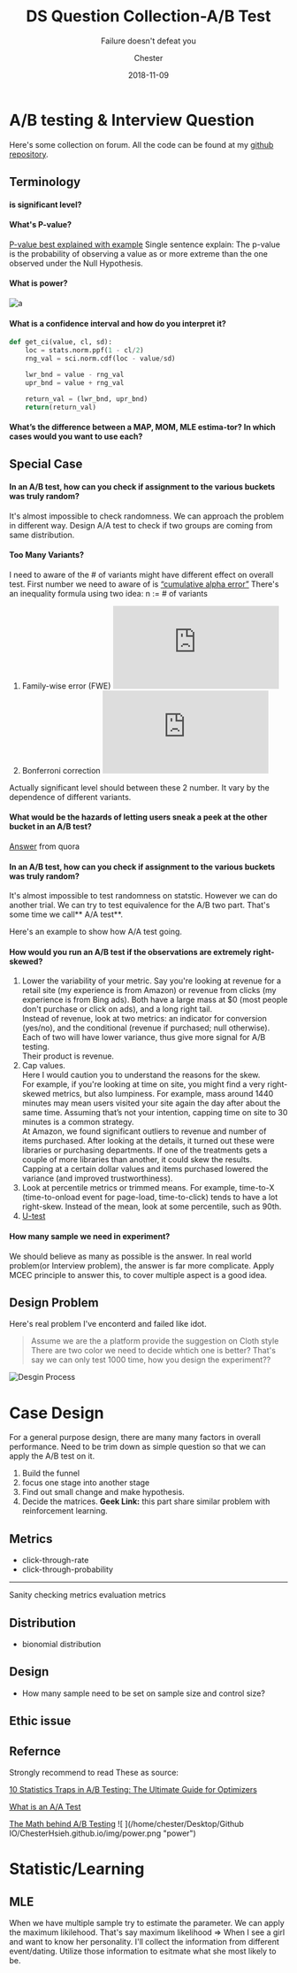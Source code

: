 ﻿---
layout:     post
title:      DS Question Collection-A/B Test
subtitle:   Failure doesn't defeat you
date:       2018-11-09
author:    Chester
header-img: img/failure.jpg
catalog: true
tags:
    Job
---


# A/B testing & Interview Question

Here's some collection on forum. All the code can be found at my [github repository](https://github.com/ChesterHsieh/DSTechNote). 

## Terminology



#### is significant level?
#### What's P-value?
[P-value best explained with example](https://onlinecourses.science.psu.edu/statprogram/reviews/statistical-concepts/hypothesis-testing/p-value-approach)
Single sentence explain:
The p-value is the probability of observing a value as or more extreme than the one observed under the Null Hypothesis.
#### What is power?

![a](/img/power.png)

#### What is a confidence interval and how do you interpret it?
```python
def get_ci(value, cl, sd):
    loc = stats.norm.ppf(1 - cl/2)
    rng_val = sci.norm.cdf(loc - value/sd)

    lwr_bnd = value - rng_val
    upr_bnd = value + rng_val 

    return_val = (lwr_bnd, upr_bnd)
    return(return_val)
```

#### What’s the difference between a MAP, MOM, MLE estima-tor? In which cases would you want to use each?



## Special Case
#### In an A/B test, how can you check if assignment to the various buckets was truly random?
It's almost impossible to check randomness. We can approach the problem in different way. Design A/A test to check if two groups are coming from same distribution.

#### Too Many Variants?
I need to aware of the # of variants might have different effect on overall test.
First number we need to aware of is [“cumulative alpha error”](http://web.pdx.edu/~newsomj/da1/ho_posthoc.pdf)
There's an inequality formula using two idea:
 n := # of variants
 1. Family-wise error (FWE)
 ![Formula](http://www.sciweavers.org/tex2img.php?eq=%20%20%20%5Calpha_%7BFWE%7D%20%20%3D%201%20-%281-%5Calpha_%7BEC%7D%29%5En&bc=White&fc=Black&im=jpg&fs=12&ff=arev&edit=0)
 3. Bonferroni correction
![Formula](http://www.sciweavers.org/tex2img.php?eq=%20%20%20%5Calpha_%7BB%7D%20%3D%20%20%20%20%5Calpha_%7BFWE%7D%2F%20n%20&bc=White&fc=Black&im=jpg&fs=12&ff=arev&edit=0)

Actually significant level should between these 2 number. It vary by the dependence of different variants.
 
#### What would be the hazards of letting users sneak a peek at the other bucket in an A/B test?
[Answer](https://www.quora.com/What-would-be-the-hazards-of-letting-users-sneak-a-peek-at-the-other-bucket-in-an-A-B-test) from quora


#### In an A/B test, how can you check if assignment to the various buckets was truly random?

It's almost impossible to test randomness on statstic. However we can do another trial. We can try to test equivalence for the A/B two part. That's some time we call** A/A test**.

Here's an example to show how A/A test going.


#### How would you run an A/B test if the observations are extremely right-skewed?

 1. Lower the variability of your metric.
 Say you're looking at revenue for a retail site (my experience is from Amazon) or revenue from clicks (my experience is from Bing ads). Both have a large mass at $0 (most people don't purchase or click on ads), and a long right tail.  
Instead of revenue, look at two metrics: an indicator for conversion (yes/no), and the conditional (revenue if purchased; null otherwise).  
Each of two will have lower variance, thus give more signal for A/B testing.  
Their product is revenue.
1.  Cap values.  
    Here I would caution you to understand the reasons for the skew.  
    For example, if you're looking at time on site, you might find a very right-skewed metrics, but also lumpiness. For example, mass around 1440 minutes may mean users visited your site again the day after about the same time. Assuming that’s not your intention, capping time on site to 30 minutes is a common strategy.  
    At Amazon, we found significant outliers to revenue and number of items purchased. After looking at the details, it turned out these were libraries or purchasing departments. If one of the treatments gets a couple of more libraries than another, it could skew the results.  
    Capping at a certain dollar values and items purchased lowered the variance (and improved trustworthiness).
2.  Look at percentile metrics or trimmed means. 
For example, time-to-X (time-to-onload event for page-load, time-to-click) tends to have a lot right-skew. Instead of the mean, look at some percentile, such as 90th.
3. [U-test](https://www.youtube.com/watch?v=nRAAAp1Bgnw)

#### How many sample we need in experiment?
We should believe as many  as possible is the answer. In real world problem(or Interview problem), the answer is far more complicate. Apply MCEC principle to answer this, to cover multiple aspect is a good idea.


## Design Problem
Here's real problem I've enconterd and failed like idot. 
> Assume we are the a platform provide the suggestion on Cloth style 
> There are two color we need to decide whtich one is better?
> That's say we can only test 1000 time, how you design the experiment??

![Desgin Process](https://conversionxl.com/wp-content/uploads/2016/06/1.png)







# Case Design
For a general purpose design, there are many many factors in overall performance. Need to be trim down as simple question so that we can apply the A/B test on it.
1. Build the funnel
2. focus one stage into another stage
3. Find out small change and make hypothesis. 
4. Decide the matrices.
**Geek Link:** this part share similar problem with reinforcement learning.

## Metrics
- click-through-rate
- click-through-probability
-----
Sanity checking metrics
evaluation metrics

## Distribution
- bionomial distribution

## Design 
- How many sample need to be set on sample size and control size?
## Ethic issue


## Refernce

Strongly recommend to read These as source:

[10 Statistics Traps in A/B Testing: The Ultimate Guide for Optimizers](https://conversionxl.com/blog/testing-statistics-mistakes/)

[What is an A/A Test](https://conversionsciences.com/blog/aa-test-gives-you-confidence/)

[The Math behind A/B Testing](https://towardsdatascience.com/the-math-behind-a-b-testing-with-example-code-part-1-of-2-7be752e1d06f)
![ ](/home/chester/Desktop/Github IO/ChesterHsieh.github.io/img/power.png  "power")


# Statistic/Learning
## MLE
When we have multiple sample try to estimate the parameter. We can apply the maximum likilehood. That's say maximum likelihood => When I see a girl and want to know her personality. I'll collect the information from different event/dating. Utilize those information to esitmate what she most likely to be.
<!--stackedit_data:
eyJoaXN0b3J5IjpbNDc2NzU0NjQ2LC00ODQzMjI3NjQsNDgwMz
ExMjA3LC0xNDY2NDgyNjY1LC0xMjk0NTMxNDQwLC03MzMwOTk3
NTgsMTI1OTgyNjUyNCwtNzEzNDg0MjA4LC0xNjQ5NDY3MjM0LD
E3MTgyNDgzNyw2NTczNTY1MzBdfQ==
-->